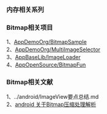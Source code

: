 
### 内存相关系列        

### Bitmap相关项目        
1、[AppDemoOrg/BitmapSample](https://github.com/AppDemoOrg/BitmapSample)         
2、[AppDemoOrg/MultiImageSelector](https://github.com/AppDemoOrg/MultiImageSelector)        
3、[AppBaseLib/ImageLoader](https://github.com/AppBaseLib/ImageLoader)         
4、[AppOpenSource/BitmapFun](https://github.com/AppOpenSource/BitmapFun)            

### Bitmap相关文献       
1、../android/ImageView要点总结.md          
2、[android 关于Bitmap压缩处理解析](http://crazyandcoder.tech/2016/12/14/android%20%E5%85%B3%E4%BA%8EBitmap%E5%8E%8B%E7%BC%A9%E5%A4%84%E7%90%86%E8%A7%A3%E6%9E%90/)           
